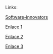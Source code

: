 Links:

[Software-innovators](https://github.com/Software-Innovators-ITAM)

[Enlace 1](https://software-innovators-itam.github.io/)

[Enlace 2](https://github.com/Software-Innovators-ITAM/Software-Innovators-ITAM.github.io)

[Enlace 3](https://github.com/Software-Innovators-ITAM/Software-Innovators-ITAM-back)
